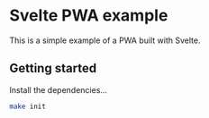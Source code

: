 # Svelte PWA example

This is a simple example of a PWA built with Svelte.

## Getting started

Install the dependencies...

```bash
make init
```
